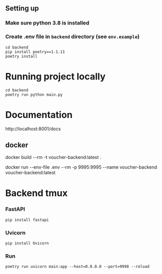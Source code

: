 ## Setting up
### Make sure python 3.8 is installed

### Create .env file in `backend` directory (see `env.example`)

```shell
cd backend
pip install poetry==1.1.11
poetry install
```

# Running project locally
```shell
cd backend
poetry run python main.py
```

# Documentation 

http://localhost:8001/docs

## docker 

docker build --rm -t voucher-backend:latest .

docker run --env-file .env --rm  -p 9995:9995 --name voucher-backend voucher-backend:latest 


# Backend tmux

### FastAPI
```
pip install fastapi
```

### Uvicorn
```
pip install Uvicorn
```

### Run
```
poetry run uvicorn main:app --host=0.0.0.0 --port=9998 --reload  
```

